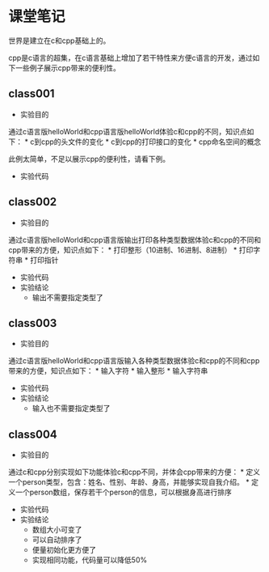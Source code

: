 # 课堂笔记
世界是建立在c和cpp基础上的。

cpp是c语言的超集，在c语言基础上增加了若干特性来方便c语言的开发，通过如下一些例子展示cpp带来的便利性。
## class001
* 实验目的
 
 通过c语言版helloWorld和cpp语言版helloWorld体验c和cpp的不同，知识点如下：
	* c到cpp的头文件的变化
    * c到cpp的打印接口的变化
    * cpp命名空间的概念
 
 此例太简单，不足以展示cpp的便利性，请看下例。
* 实验代码

	
## class002
* 实验目的
 
 通过c语言版helloWorld和cpp语言版输出打印各种类型数据体验c和cpp的不同和cpp带来的方便，知识点如下：
	* 打印整形（10进制、16进制、8进制）
    * 打印字符串
    * 打印指针
 
* 实验代码
* 实验结论
	* 输出不需要指定类型了

## class003
* 实验目的
 
 通过c语言版helloWorld和cpp语言版输入各种类型数据体验c和cpp的不同和cpp带来的方便，知识点如下：
	* 输入字符
    * 输入整形
    * 输入字符串
 
* 实验代码
* 实验结论
	* 输入也不需要指定类型了
	
## class004
* 实验目的
 
 通过c和cpp分别实现如下功能体验c和cpp不同，并体会cpp带来的方便：
	* 定义一个person类型，包含：姓名、性别、年龄、身高，并能够实现自我介绍。
    * 定义一个person数组，保存若干个person的信息，可以根据身高进行排序
 
* 实验代码
* 实验结论
	* 数组大小可变了
	* 可以自动排序了
	* 便量初始化更方便了
	* 实现相同功能，代码量可以降低50%